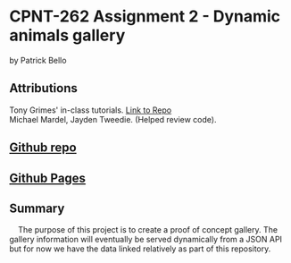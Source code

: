 # CPNT-262 Assignment 2 - Dynamic animals gallery  
by Patrick Bello  
## Attributions  
Tony Grimes' in-class tutorials. [Link to Repo](https://github.com/sait-wbdv/in-class/tree/main/week07t/foreach)  
Michael Mardel, Jayden Tweedie. (Helped review code).  
## [Github repo](https://github.com/mayorbcode/cpnt262-a2)  
## [Github Pages](https://mayorbcode.github.io/cpnt262-a2/)  
## Summary  
&nbsp;&nbsp;&nbsp;&nbsp;The purpose of this project is to create a proof of concept gallery. The gallery information will eventually be served dynamically from a JSON API but for now we have the data linked relatively as part of this repository. 